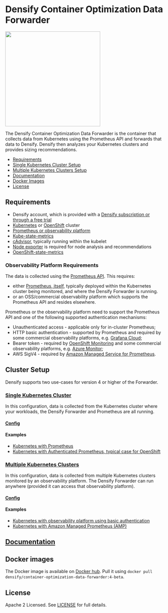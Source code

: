 # Densify Container Optimization Data Forwarder

<img src="https://www.densify.com/wp-content/uploads/densify.png" width="300">

The Densify Container Optimization Data Forwarder is the container that collects data from Kubernetes using the Prometheus API and forwards that data to Densify. Densify then analyzes your Kubernetes clusters and provides sizing recommendations. 

- [Requirements](#requirements)
- [Single Kubernetes Cluster Setup](#single-kubernetes-cluster)
- [Multiple Kubernetes Clusters Setup](#multiple-kubernetes-clusters)
- [Documentation](#documentation)
- [Docker Images](#docker-images)
- [License](#license)

## Requirements

- Densify account, which is provided with a [Densify subscription or through a free trial](https://www.densify.com/service/signup)
- [Kubernetes](https://kubernetes.io/) or [OpenShift](https://www.redhat.com/en/technologies/cloud-computing/openshift) cluster
- [Prometheus or observability platform](#observability-platform-requirements)
- [Kube-state-metrics](https://github.com/kubernetes/kube-state-metrics)
- [cAdvisor](https://github.com/google/cadvisor), typically running within the kubelet
- [Node exporter](https://github.com/prometheus/node_exporter) is required for node analysis and recommendations
- [OpenShift-state-metrics](https://github.com/openshift/openshift-state-metrics)

### Observability Platform Requirements

The data is collected using the [Prometheus API](https://prometheus.io/docs/prometheus/latest/querying/api/). This requires:

- either [Prometheus, itself](https://prometheus.io/), typically deployed within the Kubernetes cluster being monitored, and where the Densify Forwarder is running.
- or an OSS/commercial observability platform which supports the Prometheus API and resides elsewhere.

Prometheus or the observability platform need to support the Prometheus API and one of the following supported authentication mechanisms:

- Unauthenticated access - applicable only for in-cluster Prometheus;
- HTTP basic authentication - supported by Prometheus and required by some commercial observability platforms, e.g. [Grafana Cloud](https://grafana.com/docs/grafana-cloud/cost-management-and-billing/analyze-costs/metrics-costs/prometheus-metrics-costs/usage-analysis-api/);
- Bearer token - required by [OpenShift Monitoring](https://access.redhat.com/documentation/en-us/openshift_container_platform/4.14/html/monitoring/accessing-third-party-monitoring-apis) and some commercial observability platforms, e.g. [Azure Monitor](https://learn.microsoft.com/en-us/azure/azure-monitor/essentials/prometheus-api-promql);
- AWS SigV4 - required by [Amazon Managed Service for Prometheus](https://docs.aws.amazon.com/prometheus/latest/userguide/AMP-secure-querying.html).

## Cluster Setup

Densify supports two use-cases for version 4 or higher of the Forwarder.

### [Single Kubernetes Cluster](single-cluster)

In this configuration, data is collected from the Kubernetes cluster where your workloads, the Densify Forwarder and Prometheus are all running.

#### [Config](single-cluster/config/README.md)

#### Examples

* [Kubernetes with Prometheus](single-cluster/examples/standard)
* [Kubernetes with Authenticated Prometheus, typical case for OpenShift](single-cluster/examples/bearer-openshift)

### [Multiple Kubernetes Clusters](multi-cluster)

In this configuration, data is collected from multiple Kubernetes clusters monitored by an observability platform. The Densify Forwarder can run anywhere (provided it can access that observability platform).

#### [Config](multi-cluster/config/README.md)

#### Examples

* [Kubernetes with observability platform using basic authentication](multi-cluster/examples/basic)
* [Kubernetes with Amazon Managed Prometheus (AMP)](multi-cluster/examples/amp)

## [Documentation](docs)

## Docker images

The Docker image is available on [Docker hub](https://hub.docker.com/r/densify/container-optimization-data-forwarder/tags). Pull it using `docker pull densify/container-optimization-data-forwarder:4-beta`.

## License

Apache 2 Licensed. See [LICENSE](LICENSE) for full details.
